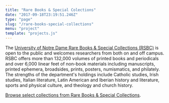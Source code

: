 ```yaml
---
title: "Rare Books & Special Colections"
date: "2017-09-18T23:19:51.246Z"
type: "page"
slug: "/rare-books-special-collections"
menu: "project"
template: "projects.js"
---
```


The [University of Notre Dame Rare Books & Special Collections (RSBC)](https://rarebooks.library.nd.edu/) is open to the public and welcomes researchers from both on and off campus. RSBC offers more than 132,000 volumes of printed books and periodicals and over 6,000 linear feet of non-book materials including manuscripts, printed ephemera, broadsides, prints, posters, numismatics, and philately. The strengths of the department's holdings include Catholic studies, Irish studies, Italian literature, Latin American and Iberian history and literature, sports and physical culture, and theology and church history.

[Browse select collections from Rare Books & Special Collections](https://marble.nd.edu/search?campuslocation[0]=General%20Collection%2C%20Hesburgh%20Libraries&campuslocation[1]=Rare%20Books%20%26%20Special%20Collections&images[0]=true).